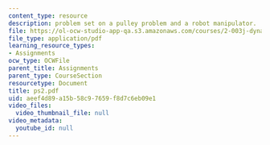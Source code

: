 ```yaml
---
content_type: resource
description: problem set on a pulley problem and a robot manipulator.
file: https://ol-ocw-studio-app-qa.s3.amazonaws.com/courses/2-003j-dynamics-and-control-i-fall-2007/aeef4d89a15b58c97659f8d7c6eb09e1_ps2.pdf
file_type: application/pdf
learning_resource_types:
- Assignments
ocw_type: OCWFile
parent_title: Assignments
parent_type: CourseSection
resourcetype: Document
title: ps2.pdf
uid: aeef4d89-a15b-58c9-7659-f8d7c6eb09e1
video_files:
  video_thumbnail_file: null
video_metadata:
  youtube_id: null
---
```

